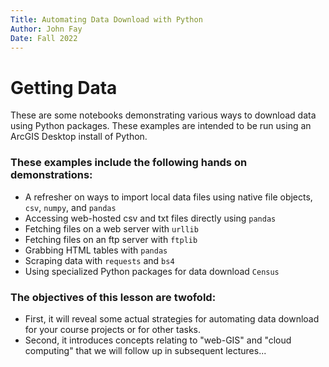 ```yaml
---
Title: Automating Data Download with Python
Author: John Fay
Date: Fall 2022
---
```


# Getting Data

These are some notebooks demonstrating various ways to download data using Python packages. These examples are intended to be run using an ArcGIS Desktop install of Python.



### These examples include the following hands on demonstrations:

* A refresher on ways to import local data files using native file objects,  `csv`, `numpy`, and `pandas`
* Accessing web-hosted csv and txt files directly using `pandas`
* Fetching files on a web server with `urllib`
* Fetching files on an ftp server with `ftplib`
* Grabbing HTML tables with `pandas`
* Scraping data with `requests` and `bs4`
* Using specialized Python packages for data download `Census`



### The objectives of this lesson are twofold:

* First, it will reveal some actual strategies for automating data download for your course projects or for other tasks. 
* Second, it introduces concepts relating to "web-GIS" and "cloud computing" that we will follow up in subsequent lectures...

